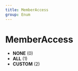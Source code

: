 ```yaml
---
title: MemberAccess
group: Enum
---
```


# MemberAccess<a name="enum-memberaccess"></a>


- **NONE** (0)
- **ALL** (1)
- **CUSTOM** (2)
